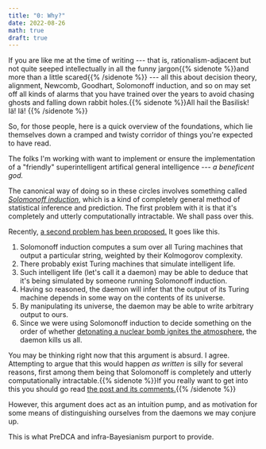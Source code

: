 ```yaml
---
title: "0: Why?"
date: 2022-08-26
math: true
draft: true
---
```


If you are like me at the time of writing --- that is, rationalism-adjacent but not quite seeped intellectually in all the funny jargon{{% sidenote %}}and more than a little scared{{% /sidenote %}} --- all this about decision theory, alignment, Newcomb, Goodhart, Solomonoff induction, and so on may set off all kinds of alarms that you have trained over the years to avoid chasing ghosts and falling down rabbit holes.{{% sidenote %}}All hail the Basilisk! Iä! Iä! {{% /sidenote %}}

So, for those people, here is a quick overview of the foundations, which lie themselves down a cramped and twisty corridor of things you're expected to have read.

The folks I'm working with want to implement or ensure the implementation of a "friendly" superintelligent artifical general intelligence --- *a beneficent god.*

The canonical way of doing so in these circles involves something called [*Solomonoff induction*](https://www.lesswrong.com/posts/Kyc5dFDzBg4WccrbK/an-intuitive-explanation-of-solomonoff-induction), which is a kind of completely general method of statistical inference and prediction. The first problem with it is that it's completely and utterly computationally intractable. We shall pass over this.

Recently, [a second problem has been proposed.](https://www.lesswrong.com/posts/Tr7tAyt5zZpdTwTQK/the-solomonoff-prior-is-malign) It goes like this.

1. Solomonoff induction computes a sum over all Turing machines that output a particular string, weighted by their Kolmogorov complexity.
2. There probably exist Turing machines that simulate intelligent life.
3. Such intelligent life (let's call it a daemon) may be able to deduce that it's being simulated by someone running Solomonoff induction.
4. Having so reasoned, the daemon will infer that the output of its Turing machine depends in some way on the contents of its universe.
5. By manipulating its universe, the daemon may be able to write arbitrary output to ours.
6. Since we were using Solomonoff induction to decide something on the order of whether [detonating a nuclear bomb ignites the atmosphere](https://fas.org/sgp/othergov/doe/lanl/docs1/00329010.pdf), the daemon kills us all.

You may be thinking right now that this argument is absurd. I agree. Attempting to argue that this would happen *as written* is silly for several reasons, first among them being that Solomonoff is completely and utterly computationally intractable.{{% sidenote %}}If you really want to get into this you should go read [the post and its comments.](https://www.lesswrong.com/posts/Tr7tAyt5zZpdTwTQK/the-solomonoff-prior-is-malign){{% /sidenote %}}

However, this argument does act as an intuition pump, and as motivation for some means of distinguishing ourselves from the daemons we may conjure up.

This is what PreDCA and infra-Bayesianism purport to provide.
